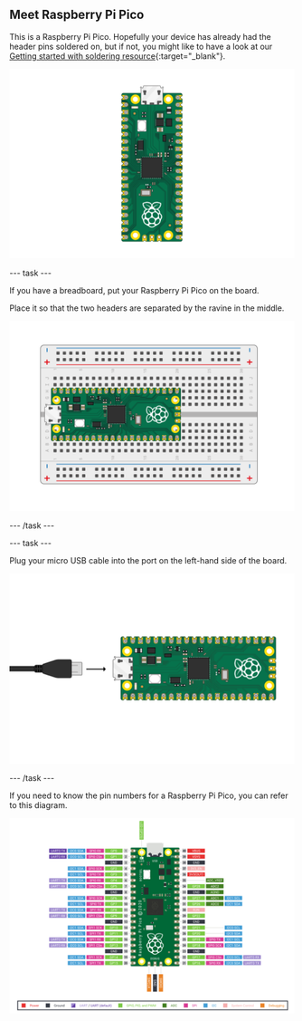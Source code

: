 ## Meet Raspberry Pi Pico

This is a Raspberry Pi Pico. Hopefully your device has already had the header pins soldered on, but if not, you might like to have a look at our [Getting started with soldering resource](https://projects.raspberrypi.org/en/projects/getting-started-with-soldering){:target="_blank"}.

![Raspberry Pi Pico](images/Pico-Top-Headers.png)

--- task ---

If you have a breadboard, put your Raspberry Pi Pico on the board.

Place it so that the two headers are separated by the ravine in the middle.

![Pico board on a breadboard](images/Pico-Top-Breadboard.png)

--- /task ---

--- task ---
 
Plug your micro USB cable into the port on the left-hand side of the board.

![Micro USB cable plugged into the Pico](images/Pico-Top-Plug-v2.png)

--- /task ---

If you need to know the pin numbers for a Raspberry Pi Pico, you can refer to this diagram.

![Pinout of a Raspberry Pi Pico](images/Pico-R3-Pinout.png)
